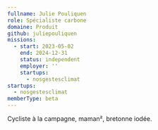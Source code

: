 ```yaml
---
fullname: Julie Pouliquen
role: Spécialiste carbone
domaine: Produit
github: juliepouliquen
missions:
  - start: 2023-05-02
    end: 2024-12-31
    status: independent
    employer: ''
    startups:
      - nosgestesclimat
startups:
  - nosgestesclimat
memberType: beta
---
```

Cycliste à la campagne, maman², bretonne iodée.